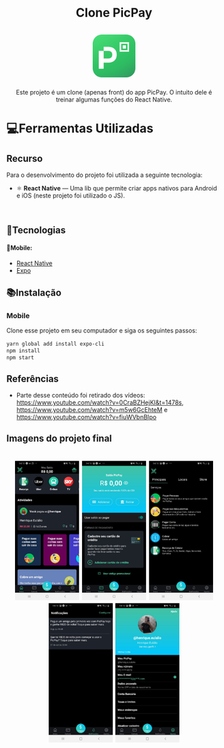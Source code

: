 <h1 align="center">
<br>
Clone PicPay
<br>
<br>
<img src="./LogoPicPay.png" width="100" height="100" title="=Tela Inicial">
</h1>

<p align="center">Este projeto é um clone (apenas front) do app PicPay. O intuito dele é treinar algumas funções do React Native.</p>

<h1>💻Ferramentas Utilizadas</h1>
<h2>Recurso</h2>
<p>Para o desenvolvimento do projeto foi utilizada a seguinte tecnologia:</p> 

- ⚛️ **React Native** — Uma lib que permite criar apps nativos para Android e iOS (neste projeto foi utilizado o JS).
<br>
<h2>🚀Tecnologias</h2>
<h4>📱Mobile:</h4>
<ul>
 <li><a href="https://reactnative.dev/">React Native</a></li>
 <li><a href="https://expo.io/">Expo</a></li>
</ul>

<h2>📚Instalação</h2>
<h3>Mobile</h3>
<p>Clone esse projeto em seu computador e siga os seguintes passos:</p>

```
yarn global add install expo-cli
npm install
npm start
```

## Referências
 - Parte desse conteúdo foi retirado dos vídeos: https://www.youtube.com/watch?v=0CraBZHejKI&t=1478s, https://www.youtube.com/watch?v=m5w6GcEhteM e https://www.youtube.com/watch?v=fiuWVbnBIpo


## Imagens do projeto final
<h1 align="center">
<img src="./src/Images/Print1.jpeg" width="150" title="=Tela Inicial"> <img src="./src/Images/Print2.jpeg" width="150" title="=Tela da Carteira"> <img src="./src/Images/Print3.jpeg" width="150" title="=Tela de Pagamentos">
<img src="./src/Images/Print4.jpeg" width="150" title="=Tela de Notificações"> <img src="./src/Images/Print5.jpeg" width="150" title="=Tela de Ajustes">
</h1>





